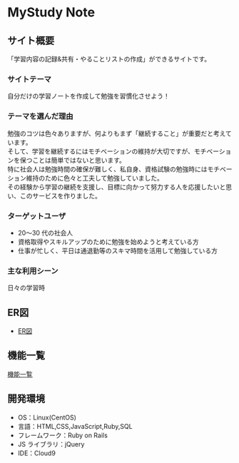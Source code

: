 # MyStudy Note

## サイト概要

「学習内容の記録&共有・やることリストの作成」ができるサイトです。

### サイトテーマ

自分だけの学習ノートを作成して勉強を習慣化させよう！

### テーマを選んだ理由

勉強のコツは色々ありますが、何よりもまず「継続すること」が重要だと考えています。<br>
そして、学習を継続するにはモチベーションの維持が大切ですが、モチベーションを保つことは簡単ではないと思います。<br>
特に社会人は勉強時間の確保が難しく、私自身、資格試験の勉強時にはモチベーション維持のために色々と工夫して勉強していました。<br>
その経験から学習の継続を支援し、目標に向かって努力する人を応援したいと思い、このサービスを作りました。

### ターゲットユーザ

- 20〜30 代の社会人
- 資格取得やスキルアップのために勉強を始めようと考えている方
- 仕事が忙しく、平日は通退勤等のスキマ時間を活用して勉強している方

### 主な利用シーン

日々の学習時

## ER図

- [ER図](https://drive.google.com/file/d/1SM3UTrxBLw9H04xEEPTkETF_sXcT-DZi/view?usp=sharing)

## 機能一覧

[機能一覧](https://docs.google.com/spreadsheets/d/1uf71gUTZzam3aA9dKymw8a_ryugLgIWPh6h5TMhJITw/edit?usp=sharing)

## 開発環境

- OS：Linux(CentOS)
- 言語：HTML,CSS,JavaScript,Ruby,SQL
- フレームワーク：Ruby on Rails
- JS ライブラリ：jQuery
- IDE：Cloud9
